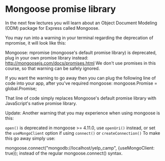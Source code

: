 # Mongoose promise library

In the next few lectures you will learn about an Object Document Modeling (ODM) package for Express called Mongoose.

You may run into a warning in your terminal regarding the deprecation of mpromise, it will look like this:

Mongoose: mpromise (mongoose's default promise library) is deprecated, plug in your own promise library
instead: http://mongoosejs.com/docs/promises.html
We don't use promises in this course, so that warning can be safely ignored.

If you want the warning to go away then you can plug the following line of code into your app, after you've required mongoose: mongoose.Promise = global.Promise;

That line of code simply replaces Mongoose's default promise library with JavaScript's native promise library.

Update: Another warning that you may experience when using mongoose is this:

`open()` is deprecated in mongoose >= 4.11.0, use `openUri()` instead,
or set the `useMongoClient` option if using `connect()` or `createConnection()`
To make this go away simply use:

mongoose.connect("mongodb://localhost/yelp_camp", {useMongoClient: true});
instead of the regular mongoose.connect() syntax.
